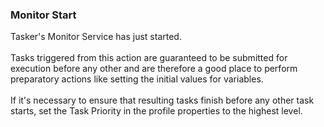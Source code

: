 ### Monitor Start

Tasker\'s Monitor Service has just started.\
\
Tasks triggered from this action are guaranteed to be submitted for
execution before any other and are therefore a good place to perform
preparatory actions like setting the initial values for variables.\
\
If it\'s necessary to ensure that resulting tasks finish before any
other task starts, set the Task Priority in the profile properties to
the highest level.
